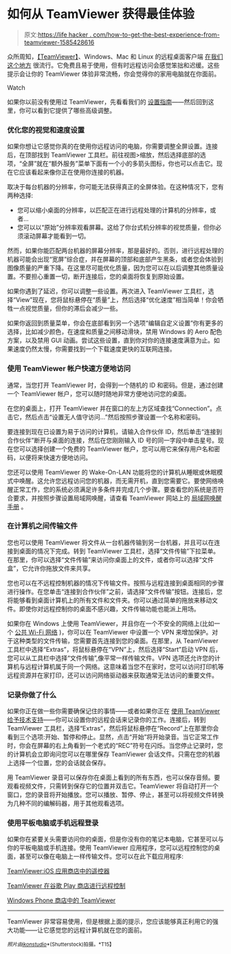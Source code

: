# 如何从 TeamViewer 获得最佳体验

> 原文:[https://life hacker . com/how-to-get-the-best-experience-from-teamviewer-1585428616](https://lifehacker.com/how-to-get-the-best-experience-from-teamviewer-1585428616)

众所周知，[【TeamViewer】](http://www.teamviewer.com/en/index.aspx)、Windows、Mac 和 Linux 的远程桌面客户端 [在我们这个地方](https://lifehacker.com/most-popular-remote-desktop-tool-teamviewer-1511020644) 很流行。它免费且易于使用，但有时远程访问会感觉笨拙和迟缓。这些提示会让你的 TeamViewer 体验非常流畅，你会觉得你的家用电脑就在你面前。

Watch

如果你以前没有使用过 TeamViewer，先看看我们的 [设置指南](https://lifehacker.com/use-your-computer-from-anywhere-a-guide-to-remote-cont-5902654)——然后回到这里，你可以看到它提供了哪些高级调整。

### 优化您的视觉和速度设置

如果你想让它感觉你真的在使用你远程访问的电脑，你需要调整全屏设置。连接后，在顶部找到 TeamViewer 工具栏。前往视图>缩放，然后选择底部的选项，“全屏”就在“额外服务”菜单下面有一个小的多箭头图标，你也可以点击它。现在它应该看起来像你正在使用你连接的机器。

取决于每台机器的分辨率，你可能无法获得真正的全屏体验。在这种情况下，您有两种选择:

*   您可以缩小桌面的分辨率，以匹配正在进行远程处理的计算机的分辨率，或者...
*   您可以以“原始”分辨率观看屏幕。这给了你台式机分辨率的视觉质量，但你必须滚动屏幕才能看到一切。

然而，如果你能匹配两台机器的屏幕分辨率，那是最好的。否则，进行远程处理的机器可能会出现“宽屏”综合症，并在屏幕的顶部和底部产生黑条，或者您会体验到图像质量的严重下降。在这里尽可能优化质量，因为您可以在以后调整其他质量设置。不要担心重置一切，断开连接后，您的桌面将恢复到原始设置。

如果你遇到了延迟，你可以调整一些设置。再次进入 TeamViewer 工具栏，选择“View”现在，您将鼠标悬停在“质量”上，然后选择“优化速度”相当简单！你会牺牲一点视觉质量，但你的滞后会减少一些。

如果你返回到质量菜单，你会在底部看到另一个选项“编辑自定义设置”你有更多的选择，比如减少颜色，在速度和质量之间移动滑块，禁用 Windows 的 Aero 配色方案，以及禁用 GUI 动画。尝试这些设置，直到你对你的连接速度满意为止。如果速度仍然太慢，你需要找到一个下载速度更快的互联网连接。

### 使用 TeamViewer 帐户快速方便地访问

通常，当您打开 TeamViewer 时，会得到一个随机的 ID 和密码。但是，通过创建一个 TeamViewer 帐户，您可以随时随地非常方便地访问您的桌面。

在您的桌面上，打开 TeamViewer 并在窗口的左上方区域查找“Connection”。点击它，然后点击“设置无人值守访问…”然后按照步骤设置一个名称和密码。

要连接到现在已设置为易于访问的计算机，请输入合作伙伴 ID，然后单击“连接到合作伙伴”断开与桌面的连接，然后在您刚刚输入 ID 号的同一字段中单击星号。现在您可以选择创建一个免费的 TeamViewer 帐户，您可以用它来保存用户名和密码，以便将来快速方便地访问。

您还可以使用 TeamViewer 的 Wake-On-LAN 功能将您的计算机从睡眠或休眠模式中唤醒。这允许您远程访问您的机器，而无需开机，直到您需要它。要使网络唤醒正常工作，您的系统必须满足许多条件并完成几个步骤。要查看您的系统是否符合要求，并按照步骤设置局域网唤醒，请查看 TeamViewer 网站上的 [局域网唤醒手册](http://www.teamviewer.com/en/res/pdf/TeamViewer-Manual-Wake-on-LAN-en.pdf) 。

### 在计算机之间传输文件

您也可以使用 TeamViewer 将文件从一台机器传输到另一台机器，并且可以在连接到桌面的情况下完成。转到 TeamViewer 工具栏，选择“文件传输”下拉菜单。在那里，你可以选择“文件传输”来访问你桌面上的文件，或者你可以选择“文件盒”，它允许你拖放文件来共享。

您也可以在不远程控制机器的情况下传输文件。按照与远程连接到桌面相同的步骤进行操作。在您单击“连接到合作伙伴”之前，请选择“文件传输”按钮。连接后，您将能够看到桌面计算机上的所有文件和文件夹。你可以通过简单的拖放来移动文件。即使你对远程控制你的桌面不感兴趣，文件传输功能也能派上用场。

如果你在 Windows 上使用 TeamViewer，并且你在一个不安全的网络上(比如一个 [公共 Wi-Fi 网络](https://lifehacker.com/how-to-stay-safe-on-public-wi-fi-networks-5576927) )，你可以在 TeamViewer 中设置一个 VPN 来增加保护。对于这种类型的文件传输，您需要首先连接到您的桌面。在那里，从 TeamViewer 工具栏中选择“Extras”，将鼠标悬停在“VPN”上，然后选择“Start”启动 VPN 后，您可以从工具栏中选择“文件传输”,像平常一样传输文件。VPN 选项还允许您的计算机与远程计算机属于同一个网络。这意味着当您不在家时，您可以访问打印机等远程资源并在家打印，还可以访问网络驱动器来获取通常无法访问的重要文件。

### 记录你做了什么

如果你正在做一些你需要确保记住的事情——或者如果你正在 [使用 TeamViewer 给予技术支持](https://lifehacker.com/how-can-i-support-my-tech-challenged-loved-ones-without-5884612)——你可以设置你的远程会话来记录你的工作。连接后，转到 TeamViewer 工具栏，选择“Extras”，然后将鼠标悬停在“Record”上在那里你会看到三个选项:开始、暂停和停止。显然，点击“开始”将开始录音。当它正常工作时，你会在屏幕的右上角看到一个老式的“REC”符号在闪烁。当您停止记录时，您的计算机会立即询问您可以在哪里保存 TeamViewer 会话文件。只需在您的机器上选择一个位置，您的会话就会保存。

用 TeamViewer 录音可以保存你在桌面上看到的所有东西，也可以保存音频。要观看视频文件，只需转到保存它的位置并双击它。TeamViewer 将自动打开一个窗口，您的录音将开始播放。您可以播放、暂停、停止，甚至可以将视频文件转换为几种不同的编解码器，用于其他观看选项。

### 使用平板电脑或手机远程登录

如果你在紧要关头需要访问你的桌面，但是你没有你的笔记本电脑，它甚至可以与你的平板电脑或手机连接。使用 TeamViewer 应用程序，您可以远程控制您的桌面，甚至可以像在电脑上一样传输文件。您可以在此下载应用程序:

[TeamViewer:iOS 应用商店中的遥控器](https://itunes.apple.com/us/app/teamviewer-remote-control/id692035811?mt=8)

[TeamViewer 在谷歌 Play 商店进行远程控制](https://play.google.com/store/apps/details?id=com.teamviewer.teamviewer.market.mobile)

[Windows Phone 商店中的 TeamViewer](http://www.windowsphone.com/en-us/store/app/teamviewer/afadc741-961a-4677-b490-c1777bdfe9e5)

* * *

TeamViewer 非常容易使用，但是根据上面的提示，您应该能够真正利用它的强大功能——让它感觉您的远程计算机就在您的面前。

<small>*照片由*</small>[<small>*ikonstudio*</small>](http://www.shutterstock.com/pic.mhtml?id=173595158&src=id)<small>*(Shutterstock)拍摄。*T15】</small>